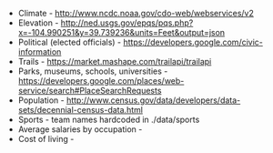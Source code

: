 - Climate - http://www.ncdc.noaa.gov/cdo-web/webservices/v2
- Elevation - http://ned.usgs.gov/epqs/pqs.php?x=-104.990251&y=39.739236&units=Feet&output=json
- Political (elected officials) - https://developers.google.com/civic-information
- Trails - https://market.mashape.com/trailapi/trailapi
- Parks, museums, schools, universities - https://developers.google.com/places/web-service/search#PlaceSearchRequests
- Population - http://www.census.gov/data/developers/data-sets/decennial-census-data.html
- Sports - team names hardcoded in ./data/sports
- Average salaries by occupation -
- Cost of living - 
